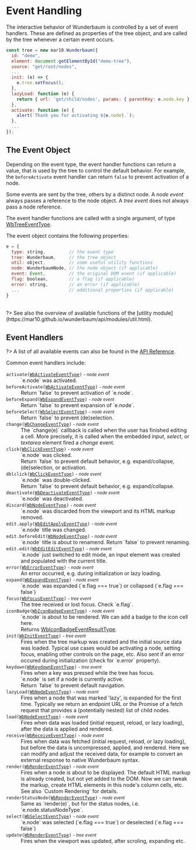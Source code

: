 # Event Handling

The interactive behavior of Wunderbaum is controlled by a set of event handlers.
These are defined as properties of the tree object, and are called by the tree
whenever a certain event occurs.

```js
const tree = new mar10.Wunderbaum({
  id: "demo",
  element: document.getElementById("demo-tree"),
  source: "get/root/nodes",
  ...
  init: (e) => {
    e.tree.setFocus();
  },
  lazyLoad: function (e) {
    return { url: 'get/child/nodes', params: { parentKey: e.node.key } };
  },
  activate: function (e) {
    alert(`Thank you for activating ${e.node}.`);
  },
  ...
});
```

## The Event Object

Depending on the event type, the event handler functions can return a value,
that is used by the tree to control the default behavior. For example, the
`beforeActivate` event handler can return `false` to prevent activation of a node.

Some events are sent by the tree, others by a distinct node.
A <i>node event</i> always passes a reference to the node object.
A <i>tree event</i> does not always pass a node reference.

The event handler functions are called with a single argument, of type
[WbTreeEventType](https://mar10.github.io/wunderbaum/api/interfaces/types.WbTreeEventType.html).

The event object contains the following properties:

```js
e = {
  type: string,         // the event type
  tree: Wunderbaum,     // the tree object
  util: object,         // some useful utility functions
  node: WunderbaumNode, // the node object (if applicable)
  event: Event,         // the original DOM event (if applicable)
  flag: boolean,        // a flag (if applicable)
  error: string,        // an error (if applicable)
  ...                   // additional properties (if applicable)
}
```

<br>
?> See also the overview of available functions of the
[utility module](https://mar10.github.io/wunderbaum/api/modules/util.html).

## Event Handlers

?> A list of all available events can also be found in the
[API Reference](https://mar10.github.io/wunderbaum/api/interfaces/wb_options.WunderbaumOptions.html).

Common event handlers include:

<dl>

<dt>
  <code>activate(<a href="https://mar10.github.io/wunderbaum/api/interfaces/types.WbActivateEventType.html">WbActivateEventType</a>)</code>
  <small>- <i>node event</i></small>
</dt> <dd>
  `e.node` was activated.
</dd>

<dt>
  <code>beforeActivate(<a href="https://mar10.github.io/wunderbaum/api/interfaces/types.WbActivateEventType.html">WbActivateEventType</a>)</code>
  <small>- <i>node event</i></small>
</dt> <dd>
  Return `false` to prevent activation of `e.node`.
</dd>

<dt>
  <code>beforeExpand(<a href="https://mar10.github.io/wunderbaum/api/interfaces/types.WbExpandEventType.html">WbExpandEventType</a>)</code>
  <small>- <i>node event</i></small>
</dt> <dd>
  Return `false` to prevent expansion of `e.node`.
</dd>

<dt>
  <code>beforeSelect(<a href="https://mar10.github.io/wunderbaum/api/interfaces/types.WbSelectEventType.html">WbSelectEventType</a>)</code>
  <small>- <i>node event</i></small>
</dt> <dd>
  Return `false` to prevent (de)selection.
</dd>

<dt>
  <code>change(<a href="https://mar10.github.io/wunderbaum/api/interfaces/types.WbChangeEventType.html">WbChangeEventType</a>)</code>
  <small>- <i>node event</i></small>
</dt> <dd>
  The `change(e)` callback is called when the user has finished editing a cell.
  More precisely, it is called when the embedded <i>input</i>, <i>select</i>, 
  or <i>textarea</i> element fired a <i>change</i> event.
</dd>

<dt>
  <code>click(<a href="https://mar10.github.io/wunderbaum/api/interfaces/types.WbClickEventType.html">WbClickEventType</a>)</code>
  <small>- <i>node event</i></small>
</dt> <dd>
  `e.node` was clicked. <br>
  Return `false` to prevent default behavior, e.g. expand/collapse, 
  (de)selection, or activation.
</dd>

<dt>
  <code>dblclick(<a href="https://mar10.github.io/wunderbaum/api/interfaces/types.WbClickEventType.html">WbClickEventType</a>)</code>
  <small>- <i>node event</i></small>
</dt> <dd>
  `e.node` was double-clicked. <br>
  Return `false` to prevent default behavior, e.g. expand/collapse.
</dd>

<dt>
  <code>deactivate(<a href="https://mar10.github.io/wunderbaum/api/interfaces/types.WbDeactivateEventType.html">WbDeactivateEventType</a>)</code>
  <small>- <i>node event</i></small>
</dt> <dd>
  `e.node` was deactivated.
</dd>

<dt>
  <code>discard(<a href="https://mar10.github.io/wunderbaum/api/interfaces/types.WbNodeEventType.html">WbNodeEventType</a>)</code>
  <small>- <i>node event</i></small>
</dt> <dd>
  `e.node` was discarded from the viewport and its HTML markup removed.
</dd>

<dt>
  <code>edit.apply(<a href="https://mar10.github.io/wunderbaum/api/interfaces/types.WbEditApplyEventType.html">WbEditApplyEventType</a>)</code>
  <small>- <i>node event</i></small>
</dt> <dd>
  `e.node` title was changed.
</dd>

<dt>
  <code>edit.beforeEdit(<a href="https://mar10.github.io/wunderbaum/api/interfaces/types.WbNodeEventType.html">WbNodeEventType</a>)</code>
  <small>- <i>node event</i></small>
</dt> <dd>
  `e.node` title is about to renamend. Return `false` to prevent renaming.
</dd>

<dt>
  <code>edit.edit(<a href="https://mar10.github.io/wunderbaum/api/interfaces/types.WbEditEditEventType.html">WbEditEditEventType</a>)</code>
  <small>- <i>node event</i></small>
</dt> <dd>
  `e.node` just switched to edit mode, an input element was created and populated with the current title.
</dd>

<dt>
  <code>error(<a href="https://mar10.github.io/wunderbaum/api/interfaces/types.WbErrorEventType.html">WbErrorEventType</a>)</code>
  <small>- <i>node event</i></small>
</dt> <dd>
  An error occurred, e.g. during initialization or lazy loading.
</dd>

<dt>
  <code>expand(<a href="https://mar10.github.io/wunderbaum/api/interfaces/types.WbExpandEventType.html">WbExpandEventType</a>)</code>
  <small>- <i>node event</i></small>
</dt> <dd>
  `e.node` was expanded (`e.flag === true`) or collapsed (`e.flag === false`)
</dd>

<dt>
  <code>focus(<a href="https://mar10.github.io/wunderbaum/api/interfaces/types.WbFocusEventType.html">WbFocusEventType</a>)</code>
  <small>- <i>tree event</i></small>
</dt> <dd>
  The tree received or lost focus. Check `e.flag`.
</dd>

<dt>
  <code>iconBadge(<a href="https://mar10.github.io/wunderbaum/api/interfaces/types.WbIconBadgeEventType.html) an">WbIconBadgeEventType</a>)</code>
  <small>- <i>node event</i></small>
</dt> <dd>
  `e.node` is about to be rendered. We can add a badge to the icon cell here. <br>
  Returns <a href="https://mar10.github.io/wunderbaum/api/interfaces/types.WbIconBadgeEventResultType.html">WbIconBadgeEventResultType</a>.
</dd>
  
<dt>
  <code>init(<a href="https://mar10.github.io/wunderbaum/api/interfaces/types.WbInitEventType.html">WbInitEventType</a>)</code>
  <small>- <i>tree event</i></small>
</dt> <dd>
  Fires when the tree markup was created and the initial source data was loaded.
  Typical use cases would be activating a node, setting focus, enabling other
  controls on the page, etc.
  Also sent if an error occured during initialization (check for `e.error` property).
</dd>

<dt>
  <code>keydown(<a href="https://mar10.github.io/wunderbaum/api/interfaces/types.WbKeydownEventType.html">WbKeydownEventType</a>)</code>
  <small>- <i>tree event</i></small>
</dt> <dd>
  Fires when a key was pressed while the tree has focus. <br>
  `e.node` is set if a node is currently active. <br>
  Return `false` to prevent default navigation.
</dd>

<dt>
  <code>lazyLoad(<a href="https://mar10.github.io/wunderbaum/api/interfaces/types.WbNodeEventType.html">WbNodeEventType</a>)</code>
  <small>- <i>node event</i></small>
</dt> <dd>
  Fires when a node that was marked 'lazy', is expanded for the first time.
  Typically we return an endpoint URL or the Promise of a fetch request that
  provides a (potentially nested) list of child nodes.
</dd>

<dt>
  <code>load(<a href="https://mar10.github.io/wunderbaum/api/interfaces/types.WbNodeEventType.html">WbNodeEventType</a>)</code>
  <small>- <i>node event</i></small>
</dt> <dd>
  Fires when data was loaded (initial request, reload, or lazy loading),
  after the data is applied and rendered.
</dd>

<dt>
  <code>receive(<a href="https://mar10.github.io/wunderbaum/api/interfaces/types.WbReceiveEventType.html">WbReceiveEventType</a>)</code>
  <small>- <i>node event</i></small>
</dt> <dd>
  Fires when data was fetched (initial request, reload, or lazy loading),
  but before the data is uncompressed, applied, and rendered.
  Here we can modify and adjust the received data, for example to convert an
  external response to native Wunderbaum syntax.
</dd>

<dt>
  <code>render(<a href="https://mar10.github.io/wunderbaum/api/interfaces/types.WbRenderEventType.html">WbRenderEventType</a>)</code>
  <small>- <i>node event</i></small>
</dt> <dd>
  Fires when a node is about to be displayed.
  The default HTML markup is already created, but not yet added to the DOM.
  Now we can tweak the markup, create HTML elements in this node's column
  cells, etc. <br>
  See also `Custom Rendering` for details.
</dd>

<dt>
  <code>renderStatusNode(<a href="https://mar10.github.io/wunderbaum/api/interfaces/types.WbRenderEventType.html">WbRenderEventType</a>)</code>
  <small>- <i>node event</i></small>
</dt> <dd>
  Same as `render(e)`, but for the status nodes, i.e. `e.node.statusNodeType`.
</dd>

<dt>
  <code>select(<a href="https://mar10.github.io/wunderbaum/api/interfaces/types.WbSelectEventType.html">WbSelectEventType</a>)</code>
  <small>- <i>node event</i></small>
</dt> <dd>
  `e.node` was selected (`e.flag === true`) or deselected (`e.flag === false`)
</dd>

<dt>
  <code>update(<a href="https://mar10.github.io/wunderbaum/api/interfaces/types.WbRenderEventType.html">WbRenderEventType</a>)</code>
  <small>- <i>tree event</i></small>
</dt> <dd>
  Fires when the viewport was updated, after scroling, expanding etc.
</dd>

</dl>
